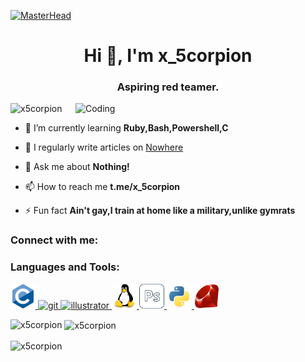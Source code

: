 [![MasterHead](https://external-content.duckduckgo.com/iu/?u=http%3A%2F%2Foyster.ignimgs.com%2Fwordpress%2Fwww.ign.com%2F2097%2F2011%2F11%2FMatrix-banner.jpg&f=1&nofb=1&ipt=9cc45f27392191da6614d3eeea610952c54f7fba5b9bb618fe630ed7c43ca867&ipo=images)](https://rishavchanda.io)
<h1 align="center">Hi 👋, I'm x_5corpion</h1>
<h3 align="center">Aspiring red teamer.</h3>
<img align="right" alt="Coding" width="400" src="https://i.gifer.com/embedded/download/758a.gif">

<p align="left"> <img src="https://komarev.com/ghpvc/?username=x5corpion&label=Profile%20views&color=0e75b6&style=flat" alt="x5corpion" /> </p>

- 🌱 I’m currently learning **Ruby,Bash,Powershell,C**

- 📝 I regularly write articles on [Nowhere](Nowhere)

- 💬 Ask me about **Nothing!**

- 📫 How to reach me **t.me/x_5corpion**

- ⚡ Fun fact **Ain't gay,I train at home like a military,unlike gymrats**

<h3 align="left">Connect with me:</h3>
<p align="left">
</p>

<h3 align="left">Languages and Tools:</h3>
<p align="left"> <a href="https://www.cprogramming.com/" target="_blank" rel="noreferrer"> <img src="https://raw.githubusercontent.com/devicons/devicon/master/icons/c/c-original.svg" alt="c" width="40" height="40"/> </a> <a href="https://git-scm.com/" target="_blank" rel="noreferrer"> <img src="https://www.vectorlogo.zone/logos/git-scm/git-scm-icon.svg" alt="git" width="40" height="40"/> </a> <a href="https://www.adobe.com/in/products/illustrator.html" target="_blank" rel="noreferrer"> <img src="https://www.vectorlogo.zone/logos/adobe_illustrator/adobe_illustrator-icon.svg" alt="illustrator" width="40" height="40"/> </a> <a href="https://www.linux.org/" target="_blank" rel="noreferrer"> <img src="https://raw.githubusercontent.com/devicons/devicon/master/icons/linux/linux-original.svg" alt="linux" width="40" height="40"/> </a> <a href="https://www.photoshop.com/en" target="_blank" rel="noreferrer"> <img src="https://raw.githubusercontent.com/devicons/devicon/master/icons/photoshop/photoshop-line.svg" alt="photoshop" width="40" height="40"/> </a> <a href="https://www.python.org" target="_blank" rel="noreferrer"> <img src="https://raw.githubusercontent.com/devicons/devicon/master/icons/python/python-original.svg" alt="python" width="40" height="40"/> </a> <a href="https://www.ruby-lang.org/en/" target="_blank" rel="noreferrer"> <img src="https://raw.githubusercontent.com/devicons/devicon/master/icons/ruby/ruby-original.svg" alt="ruby" width="40" height="40"/> </a> </p>

<p><img align="left" src="https://github-readme-stats.vercel.app/api/top-langs?username=x5corpion&show_icons=true&locale=en&layout=compact" alt="x5corpion" /></p>

<p>&nbsp;<img align="center" src="https://github-readme-stats.vercel.app/api?username=x5corpion&show_icons=true&locale=en" alt="x5corpion" /></p>

<p><img align="center" src="https://github-readme-streak-stats.herokuapp.com/?user=x5corpion&" alt="x5corpion" /></p>
